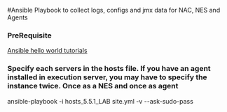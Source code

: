 #Ansible Playbook to collect logs, configs and jmx data for NAC, NES and Agents 

### PreRequisite

[Ansible hello world tutorials](http://www.sanjeevnandam.com/blog/ansible-hello-world)

### Specify each servers in the hosts file. If you have an agent installed in execution server, you may have to specify the instance twice. Once as a NES and once as agent

ansible-playbook -i hosts_5.5.1_LAB site.yml -v --ask-sudo-pass